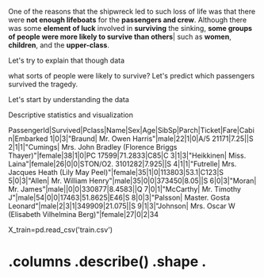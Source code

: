 One of the reasons that the shipwreck led to such loss of life was that there were **not enough lifeboats** for the **passengers and crew**. 
Although there was some **element of luck** involved in **surviving** the sinking, **some groups of people were more likely to survive than others**| 
such as **women**, **children**, and the **upper-class**.

Let's try to explain that though data

what sorts of people were likely to survive?
Let's predict which passengers survived the tragedy.

Let's start by understanding the data

Descriptive statistics and visualization

PassengerId|Survived|Pclass|Name|Sex|Age|SibSp|Parch|Ticket|Fare|Cabin|Embarked
1|0|3|"Braund| Mr. Owen Harris"|male|22|1|0|A/5 21171|7.25||S
2|1|1|"Cumings| Mrs. John Bradley (Florence Briggs Thayer)"|female|38|1|0|PC 17599|71.2833|C85|C
3|1|3|"Heikkinen| Miss. Laina"|female|26|0|0|STON/O2. 3101282|7.925||S
4|1|1|"Futrelle| Mrs. Jacques Heath (Lily May Peel)"|female|35|1|0|113803|53.1|C123|S
5|0|3|"Allen| Mr. William Henry"|male|35|0|0|373450|8.05||S
6|0|3|"Moran| Mr. James"|male||0|0|330877|8.4583||Q
7|0|1|"McCarthy| Mr. Timothy J"|male|54|0|0|17463|51.8625|E46|S
8|0|3|"Palsson| Master. Gosta Leonard"|male|2|3|1|349909|21.075||S
9|1|3|"Johnson| Mrs. Oscar W (Elisabeth Vilhelmina Berg)"|female|27|0|2|34


X_train=pd.read_csv('train.csv')
# .columns .describe() .shape .